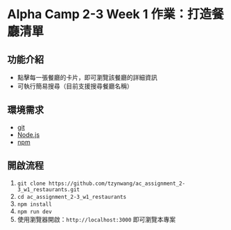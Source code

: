 # Alpha Camp 2-3 Week 1 作業：打造餐廳清單
## 功能介紹
- 點擊每一張餐廳的卡片，即可瀏覽該餐廳的詳細資訊
- 可執行簡易搜尋（目前支援搜尋餐廳名稱）

## 環境需求
- [git](https://git-scm.com/downloads)
- [Node.js](https://nodejs.org/en/)
- [npm](https://www.npmjs.com/get-npm)

## 開啟流程
1. `git clone https://github.com/tzynwang/ac_assignment_2-3_w1_restaurants.git`
1. `cd ac_assignment_2-3_w1_restaurants`
1. `npm install`
1. `npm run dev`
1. 使用瀏覽器開啟：`http://localhost:3000` 即可瀏覽本專案